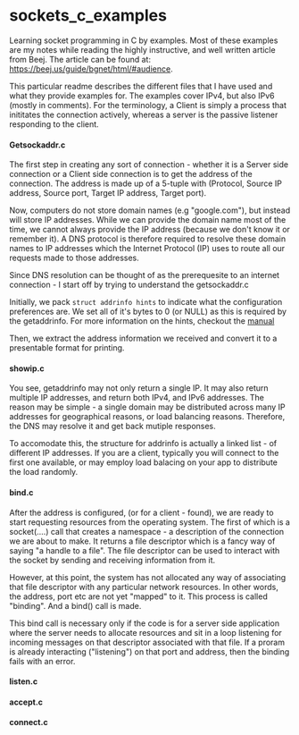 # sockets_c_examples
Learning socket programming in C by examples. Most of these examples are my notes while reading the highly instructive, and well written article from Beej. The article can be found at: https://beej.us/guide/bgnet/html/#audience.

This particular readme describes the different files that I have used and what they provide examples for. The examples cover IPv4, but also IPv6 (mostly in comments). For the terminology, a Client is simply a process that inititates the connection actively, whereas a server is the passive listener responding to the client.

#### Getsockaddr.c

The first step in creating any sort of connection - whether it is a Server side connection or a Client side connection is to get the address of the connection.
The address is made up of a 5-tuple with
(Protocol, Source IP address, Source port, Target IP address, Target port). 

Now, computers do not store domain names (e.g "google.com"), but instead will store IP addresses. While we can provide the domain name most of the time, we cannot always provide the IP address (because we don't know it or remember it). 
A DNS protocol is therefore required to resolve these domain names to IP addresses which the Internet Protocol (IP) uses to route all our requests made to those addresses. 

Since DNS resolution can be thought of as the prerequesite to an internet connection - I start off by trying to understand the getsockaddr.c

Initially, we pack `struct addrinfo hints` to indicate what the configuration preferences are. We set all of it's bytes to 0 (or NULL) as this is required by the getaddrinfo. For more information on the hints, checkout the [manual](https://www.man7.org/linux/man-pages/man3/getaddrinfo.3.html)

Then, we extract the address information we received and convert it to a presentable format for printing.

#### showip.c

You see, getaddrinfo may not only return a single IP. It may also return multiple IP addresses, and return both IPv4, and IPv6 addresses. 
The reason may be simple - a single domain may be distributed across many IP addresses for geographical reasons, or load balancing reasons. Therefore, the DNS 
may resolve it and get back mutiple responses. 

To accomodate this, the structure for addrinfo is actually a linked list - of different IP addresses. If you are a client, typically you will connect to the 
first one available, or may employ load balacing on your app to distribute the load randomly. 

#### bind.c

After the address is configured, (or for a client - found), we are ready to start requesting resources from the operating system. 
The first of which is a socket(....) call that creates a namespace - a description of the connection we are about to make. It returns a file descriptor
which is a fancy way of saying "a handle to a file". The file descriptor can be used to interact with the socket by sending and receiving information from it.

However, at this point, the system has not allocated any way of associating that file descriptor with any particular network resources. In other words,
the address, port etc are not yet "mapped" to it. This process is called "binding". And a bind() call is made. 

This bind call is necessary only if the code is for a server side application where the server needs to allocate resources and sit in a loop listening for incoming messages on that
descriptor associated with that file. If a proram is already interacting ("listening") on that port and address, then the binding fails with an error.

#### listen.c

#### accept.c

#### connect.c

